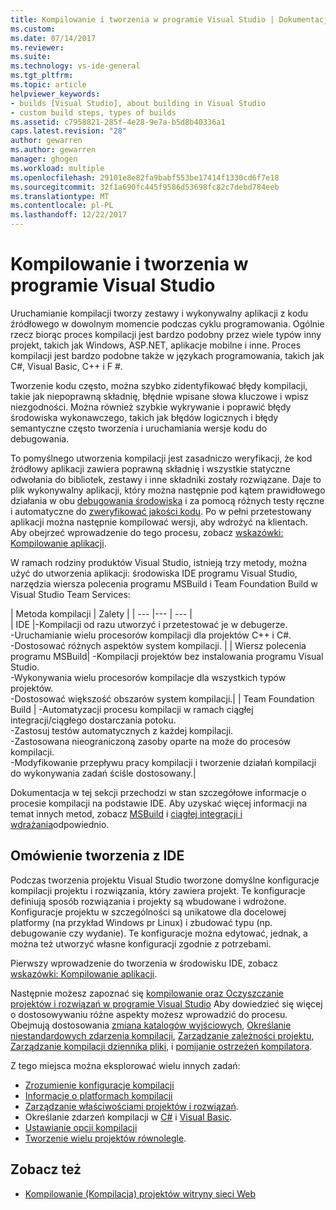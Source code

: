 ```yaml
---
title: Kompilowanie i tworzenia w programie Visual Studio | Dokumentacja firmy Microsoft
ms.custom: 
ms.date: 07/14/2017
ms.reviewer: 
ms.suite: 
ms.technology: vs-ide-general
ms.tgt_pltfrm: 
ms.topic: article
helpviewer_keywords:
- builds [Visual Studio], about building in Visual Studio
- custom build steps, types of builds
ms.assetid: c7958821-285f-4e28-9e7a-b5d8b40336a1
caps.latest.revision: "28"
author: gewarren
ms.author: gewarren
manager: ghogen
ms.workload: multiple
ms.openlocfilehash: 29101e8e82fa9babf553be17414f1330cd6f7e18
ms.sourcegitcommit: 32f1a690fc445f9586d53698fc82c7debd784eeb
ms.translationtype: MT
ms.contentlocale: pl-PL
ms.lasthandoff: 12/22/2017
---
```

# <a name="compiling-and-building-in-visual-studio"></a>Kompilowanie i tworzenia w programie Visual Studio

Uruchamianie kompilacji tworzy zestawy i wykonywalny aplikacji z kodu źródłowego w dowolnym momencie podczas cyklu programowania. Ogólnie rzecz biorąc proces kompilacji jest bardzo podobny przez wiele typów inny projekt, takich jak Windows, ASP.NET, aplikacje mobilne i inne. Proces kompilacji jest bardzo podobne także w językach programowania, takich jak C#, Visual Basic, C++ i F #. 

Tworzenie kodu często, można szybko zidentyfikować błędy kompilacji, takie jak niepoprawną składnię, błędnie wpisane słowa kluczowe i wpisz niezgodności. Można również szybkie wykrywanie i poprawić błędy środowiska wykonawczego, takich jak błędów logicznych i błędy semantyczne często tworzenia i uruchamiania wersje kodu do debugowania.  

To pomyślnego utworzenia kompilacji jest zasadniczo weryfikacji, że kod źródłowy aplikacji zawiera poprawną składnię i wszystkie statyczne odwołania do bibliotek, zestawy i inne składniki zostały rozwiązane. Daje to plik wykonywalny aplikacji, który można następnie pod kątem prawidłowego działania w obu [debugowania środowiska](../debugger/index.md) i za pomocą różnych testy ręczne i automatyczne do [zweryfikować jakości kodu](../test/improve-code-quality.md). Po w pełni przetestowany aplikacji można następnie kompilować wersji, aby wdrożyć na klientach. Aby obejrzeć wprowadzenie do tego procesu, zobacz [wskazówki: Kompilowanie aplikacji](../ide/walkthrough-building-an-application.md).  

W ramach rodziny produktów Visual Studio, istnieją trzy metody, można użyć do utworzenia aplikacji: środowiska IDE programu Visual Studio, narzędzia wiersza polecenia programu MSBuild i Team Foundation Build w Visual Studio Team Services:
 
| Metoda kompilacji | Zalety | 
| --- |--- | --- |  
| IDE |-Kompilacji od razu utworzyć i przetestować je w debugerze.<br />-Uruchamianie wielu procesorów kompilacji dla projektów C++ i C#.<br />-Dostosować różnych aspektów system kompilacji. |
| Wiersz polecenia programu MSBuild| -Kompilacji projektów bez instalowania programu Visual Studio.<br />-Wykonywania wielu procesorów kompilacje dla wszystkich typów projektów.<br />-Dostosować większość obszarów system kompilacji.|
| Team Foundation Build | -Automatyzacji procesu kompilacji w ramach ciągłej integracji/ciągłego dostarczania potoku.<br />-Zastosuj testów automatycznych z każdej kompilacji.<br />-Zastosowana nieograniczoną zasoby oparte na może do procesów kompilacji.<br />-Modyfikowanie przepływu pracy kompilacji i tworzenie działań kompilacji do wykonywania zadań ściśle dostosowany.|  

Dokumentacja w tej sekcji przechodzi w stan szczegółowe informacje o procesie kompilacji na podstawie IDE. Aby uzyskać więcej informacji na temat innych metod, zobacz [MSBuild](../msbuild/msbuild.md) i [ciągłej integracji i wdrażania](https://www.visualstudio.com/docs/build/overview)odpowiednio.

## <a name="overview-of-building-from-the-ide"></a>Omówienie tworzenia z IDE  

Podczas tworzenia projektu Visual Studio tworzone domyślne konfiguracje kompilacji projektu i rozwiązania, który zawiera projekt.  Te konfiguracje definiują sposób rozwiązania i projekty są wbudowane i wdrożone. Konfiguracje projektu w szczególności są unikatowe dla docelowej platformy (na przykład Windows pr Linux) i zbudować typu (np. debugowanie czy wydanie). Te konfiguracje można edytować, jednak, a można też utworzyć własne konfiguracji zgodnie z potrzebami.

Pierwszy wprowadzenie do tworzenia w środowisku IDE, zobacz [wskazówki: Kompilowanie aplikacji](walkthrough-building-an-application.md).  

Następnie możesz zapoznać się [kompilowanie oraz Oczyszczanie projektów i rozwiązań w programie Visual Studio](building-and-cleaning-projects-and-solutions-in-visual-studio.md) Aby dowiedzieć się więcej o dostosowywaniu różne aspekty możesz wprowadzić do procesu. Obejmują dostosowania [zmiana katalogów wyjściowych](how-to-change-the-build-output-directory.md), [Określanie niestandardowych zdarzenia kompilacji](specifying-custom-build-events-in-visual-studio.md), [Zarządzanie zależności projektu](how-to-create-and-remove-project-dependencies.md), [Zarządzanie kompilacji dziennika pliki](how-to-view-save-and-configure-build-log-files.md), i [pomijanie ostrzeżeń kompilatora](how-to-suppress-compiler-warnings.md).

Z tego miejsca można eksplorować wielu innych zadań:
- [Zrozumienie konfiguracje kompilacji](understanding-build-configurations.md)
- [Informacje o platformach kompilacji](understanding-build-platforms.md)
- [Zarządzanie właściwościami projektów i rozwiązań](managing-project-and-solution-properties.md).  
- Określanie zdarzeń kompilacji w [C#](how-to-specify-build-events-csharp.md) i [Visual Basic](how-to-specify-build-events-visual-basic.md). 
- [Ustawianie opcji kompilacji](reference/options-dialog-box-projects-and-solutions-build-and-run.md)
- [Tworzenie wielu projektów równolegle](../msbuild/building-multiple-projects-in-parallel-with-msbuild.md).  
  
## <a name="see-also"></a>Zobacz też  

- [Kompilowanie (Kompilacja) projektów witryny sieci Web](http://msdn.microsoft.com/Library/a9cbb88c-8fff-4c67-848b-98fbfd823193)   
